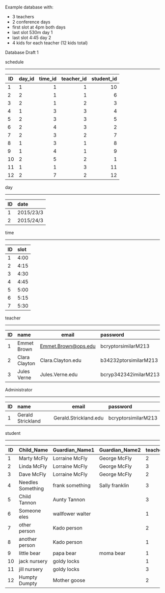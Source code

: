 Example database with:
- 3 teachers
- 2 conference days
- first slot at 4pm both days
- last slot 530m day 1
- last slot 4:45 day 2
- 4 kids for each teacher (12 kids total)

Database Draft 1

schedule
__________________________________________________________________________
| ID          | day_id    | time_id     | teacher_id | student_id  |
| ------      |:-------   |  -----:     |-----:      |-----:       |
|    1         |     1    |     1        |    1       | 10           |
|    2         |     2    |     1        |    1       | 6           |
|    3         |      2     |     1        |    2       | 3           |
|    4         |      1     |       3      |    3       | 4           |
|    5         |       2    |       3      |    3       | 5           |
|    6         |       2    |       4      |    3       | 2           |
|    7         |       2    |      3       |    2       | 7           |
|    8         |       1    |     3        |    1       | 8           |
|    9         |       1    |     4        |    1       | 9           |
|    10         |       2    |      5       |    2       | 1          |
|    11        |        1   |       1      |    3       | 11          |
|    12       |      2     |      7       |    2       | 12          |


day
______________________________
| ID          | date        |
| ------      |:-------   |
| 1           | 2015/23/3   |
| 2           | 2015/24/3   |

time
______________________________
| ID          | slot   |
| ------      |:-------   |
| 1           | 4:00   |
| 2           | 4:15   |
| 3           | 4:30   |
| 4           | 4:45   |
| 5           | 5:00   |
| 6           | 5:15   |
| 7           | 5:30   |

teacher 
__________________________________
| ID          | name            | email | password
| ------      |:-------   | ------      |:-------   |
| 1           | Emmet Brown     | Emmet.Brown@ops.edu | bcryptorsimilarM213 |
| 2           | Clara Clayton   | Clara.Clayton.edu | b34232ptorsimilarM213 |
| 3           | Jules Verne     | Jules.Verne.edu | bcryp342342imilarM213 |

Administrator
__________________________________
| ID          | name            | email | password
| ------      |:-------   | ------      |:-------   |
| 1           | Gerald Strickland     | Gerald.Strickland.edu | bcryptorsimilarM213 |


student
______________________________
| ID           | Child_Name          | Guardian_Name1   | Guardian_Name2   | teacher_id   |
| ------      |:-------   | ------      |:-------   | :-------   | 
| 1            | Marty McFly         | Lorraine McFly | George McFly| 2 |
| 2            | Linda McFly         | Lorraine McFly | George McFly| 3 |
| 3            | Dave McFly          | Lorraine McFly | George McFly| 2 |
| 4            | Needles Something   | frank something | Sally franklin | 3 |
| 5            | Child Tannon        | Aunty Tannon | | 3 |
| 6            | Someone eles        | wallfower walter| | 1|
| 7            | other person        | Kado person | | 2 |
| 8            | another person      | Kado person | | 1 |
| 9            | little bear         | papa bear | moma bear| 1|
| 10           | jack nursery        | goldy locks| | 1 |
| 11           | jill nursery        | goldy locks| | 3 |
| 12           | Humpty Dumpty       | Mother goose| | 2 |